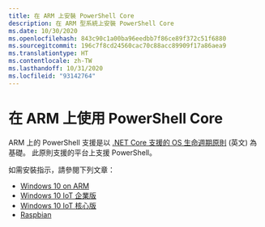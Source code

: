 ```yaml
---
title: 在 ARM 上安裝 PowerShell Core
description: 在 ARM 型系統上安裝 PowerShell Core
ms.date: 10/30/2020
ms.openlocfilehash: 843c90c1a00ba96eedbb7f86ce89f372c51f6880
ms.sourcegitcommit: 196c7f8cd24560cac70c88acc89909f17a86aea9
ms.translationtype: HT
ms.contentlocale: zh-TW
ms.lasthandoff: 10/31/2020
ms.locfileid: "93142764"
---
```

# <a name="powershell-core-on-arm"></a>在 ARM 上使用 PowerShell Core

ARM 上的 PowerShell 支援是以 [.NET Core 支援的 OS 生命週期原則](https://github.com/dotnet/core/blob/master/release-notes/3.1/3.1-supported-os.md) \(英文\) 為基礎。
此原則支援的平台上支援 PowerShell。

如需安裝指示，請參閱下列文章：

- [Windows 10 on ARM](installing-powershell-core-on-windows.md#installing-the-zip-package)
- [Windows 10 IoT 企業版](installing-powershell-core-on-windows.md#deploying-on-windows-10-iot-enterprise)
- [Windows 10 IoT 核心版](installing-powershell-core-on-windows.md#deploying-on-windows-10-iot-core)
- [Raspbian](installing-powershell-core-on-linux.md#raspbian)
